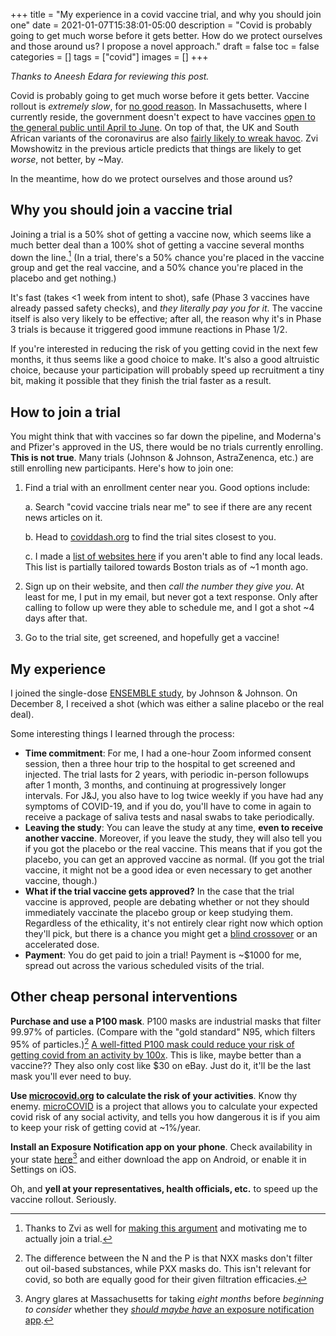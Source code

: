 +++
title = "My experience in a covid vaccine trial, and why you should join one"
date = 2021-01-07T15:38:01-05:00
description = "Covid is probably going to get much worse before it gets better. How do we protect ourselves and those around us? I propose a novel approach."
draft = false
toc = false
categories = []
tags = ["covid"]
images = []
+++

_Thanks to Aneesh Edara for reviewing this post._

Covid is probably going to get much worse before it gets better. Vaccine rollout is _extremely slow_, for [no good reason](https://www.scottaaronson.com/blog/?p=5240). In Massachusetts, where I currently reside, the government doesn't expect to have vaccines [open to the general public until April to June](https://www.mass.gov/info-details/when-can-i-get-the-covid-19-vaccine). On top of that, the UK and South African variants of the coronavirus are also [fairly likely to wreak havoc](https://www.lesswrong.com/posts/i6doyTk6kHkGyKybq/covid-1-7-the-fire-of-a-thousand-suns#The_English_Strain__Are_We_F___ed__Is_it_Over_). Zvi Mowshowitz in the previous article predicts that things are likely to get _worse_, not better, by ~May.

In the meantime, how do we protect ourselves and those around us?

## Why you should join a vaccine trial

Joining a trial is a 50% shot of getting a vaccine now, which seems like a much better deal than a 100% shot of getting a vaccine several months down the line.[^1] (In a trial, there's a 50% chance you're placed in the vaccine group and get the real vaccine, and a 50% chance you're placed in the placebo and get nothing.)

It's fast (takes <1 week from intent to shot), safe (Phase 3 vaccines have already passed safety checks), and _they literally pay you for it_. The vaccine itself is also very likely to be effective; after all, the reason why it's in Phase 3 trials is because it triggered good immune reactions in Phase 1/2.

If you're interested in reducing the risk of you getting covid in the next few months, it thus seems like a good choice to make. It's also a good altruistic choice, because your participation will probably speed up recruitment a tiny bit, making it possible that they finish the trial faster as a result.

## How to join a trial

You might think that with vaccines so far down the pipeline, and Moderna's and Pfizer's approved in the US, there would be no trials currently enrolling. **This is not true**. Many trials (Johnson & Johnson, AstraZenenca, etc.) are still enrolling new participants. Here's how to join one:

1. Find a trial with an enrollment center near you. Good options include:

   a. Search "covid vaccine trials near me" to see if there are any recent news articles on it.

   b. Head to [coviddash.org](https://coviddash.org/) to find the trial sites closest to you.

   c. I made a [list of websites here](https://docs.google.com/document/d/1ARJS1v7qOjUAF1H6BAR70U_crnEBAFHG5YAm2wG_x0Y/edit) if you aren't able to find any local leads. This list is partially tailored towards Boston trials as of ~1 month ago.

2. Sign up on their website, and then _call the number they give you_. At least for me, I put in my email, but never got a text response. Only after calling to follow up were they able to schedule me, and I got a shot ~4 days after that.
3. Go to the trial site, get screened, and hopefully get a vaccine!

## My experience

I joined the single-dose [ENSEMBLE study](https://www.ensemblestudy.com/#!/), by Johnson & Johnson. On December 8, I received a shot (which was either a saline placebo or the real deal).

Some interesting things I learned through the process:

- **Time commitment**: For me, I had a one-hour Zoom informed consent session, then a three hour trip to the hospital to get screened and injected. The trial lasts for 2 years, with periodic in-person followups after 1 month, 3 months, and continuing at progressively longer intervals. For J&J, you also have to log twice weekly if you have had any symptoms of COVID-19, and if you do, you'll have to come in again to receive a package of saliva tests and nasal swabs to take periodically.
- **Leaving the study**: You can leave the study at any time, **even to receive another vaccine**. Moreover, if you leave the study, they will also tell you if you got the placebo or the real vaccine. This means that if you got the placebo, you can get an approved vaccine as normal. (If you got the trial vaccine, it might not be a good idea or even necessary to get another vaccine, though.)
- **What if the trial vaccine gets approved?** In the case that the trial vaccine is approved, people are debating whether or not they should immediately vaccinate the placebo group or keep studying them. Regardless of the ethicality, it's not entirely clear right now which option they'll pick, but there is a chance you might get a [blind crossover](https://www.sciencemag.org/news/2020/12/makers-successful-covid-19-vaccine-wrestle-options-many-thousands-who-received-placebos) or an accelerated dose.
- **Payment**: You do get paid to join a trial! Payment is ~$1000 for me, spread out across the various scheduled visits of the trial.

## Other cheap personal interventions

**Purchase and use a P100 mask**. P100 masks are industrial masks that filter 99.97% of particles. (Compare with the "gold standard" N95, which filters 95% of particles.)[^2] [A well-fitted P100 mask could reduce your risk of getting covid from an activity by 100x](https://worldspiritsockpuppet.com/2020/10/22/P100-PSA.html). This is like, maybe better than a vaccine?? They also only cost like $30 on eBay. Just do it, it'll be the last mask you'll ever need to buy.

**Use [microcovid.org](https://www.microcovid.org/) to calculate the risk of your activities**. Know thy enemy. [microCOVID](https://www.microcovid.org/) is a project that allows you to calculate your expected covid risk of any social activity, and tells you how dangerous it is if you aim to keep your risk of getting covid at ~1%/year.

**Install an Exposure Notification app on your phone**. Check availability in your state [here](https://www.androidpolice.com/2021/01/02/covid-tracing-apps-ens-android/)[^3] and either download the app on Android, or enable it in Settings on iOS.

Oh, and **yell at your representatives, health officials, etc.** to speed up the vaccine rollout. Seriously.

[^1]: Thanks to Zvi as well for [making this argument](https://www.lesswrong.com/posts/ReoTi64Mkud398JjD/covid-11-26-thanksgiving) and motivating me to actually join a trial.
[^2]: The difference between the N and the P is that NXX masks don't filter out oil-based substances, while PXX masks do. This isn't relevant for covid, so both are equally good for their given filtration efficacies.
[^3]: Angry glares at Massachusetts for taking _eight months_ before _beginning to consider_ whether they [_should maybe have_ an exposure notification app](https://www.masslive.com/coronavirus/2020/11/massachusetts-department-of-health-seeks-bidders-to-test-digital-covid-19-contact-tracing-system-that-uses-bluetooth-signals.html).
